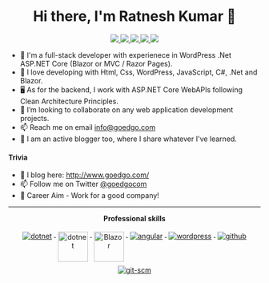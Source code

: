 

<h1 align="center">Hi there, I'm Ratnesh Kumar 👋</h1>

<p align="center"> 
 <a href="https://twitter.com/goedgocom" alt="Ratnesh's twitter">
   <img src="https://img.shields.io/badge/-@ratnesh-%231DA1F2?style=flat-square&logo=twitter&logoColor=ffffff" />
 </a>
 <a href="https://github.com/ratn365" alt="Ratnesh's github">
   <img src="https://img.shields.io/badge/-@ratnesh-%23181717?style=flat-square&logo=github" />
 </a>
 <a href="https://www.linkedin.com/in/#" alt="ratnesh's linkedin">
   <img src="https://img.shields.io/badge/-ratnesh-blue?style=flat-square&logo=Linkedin&logoColor=white&link=https://www.linkedin.com/in/ratnesh" />
 </a>
 <a href="https://goedgo.com" alt="Ratnesh's blog">
   <img src="https://img.shields.io/badge/goedgo.com-brightgreen?style=flat-square" />
 </a>
 <a>
   <img src="https://komarev.com/ghpvc/?username=Ratn365&color=ff69b4&style=flat-square" />
 </a>
</p>

- 👋 I'm a full-stack developer with experienece in WordPress .Net  ASP.NET Core (Blazor or MVC / Razor Pages).
- 👀 I love developing with Html, Css, WordPress, JavaScript, C#, .Net and Blazor.
- 🖥️ As for the backend, I work with ASP.NET Core WebAPIs following Clean Architecture Principles. 
- 💞️ I’m looking to collaborate on any web application development projects.
- 📫 Reach me  on email info@goedgo.com
- 🌱 I am an active blogger too, where I share whatever I've learned.

#### Trivia
- 📝 I blog here: http://www.goedgo.com/
- 📫 Follow me on Twitter [@goedgocom](https://twitter.com/goedgocom) 
- 🦸 Career Aim - Work for a good company! 

---

<p align="center"> 
 <strong>
  Professional skills
  </strong>
</p>

<p align="center">
  <a href="https://dotnet.microsoft.com/">
    <img src="https://www.vectorlogo.zone/logos/dotnet/dotnet-ar21.svg" alt="dotnet" style="vertical-align:top; margin:4px;">
  </a>
  <a href="https://dotnet.microsoft.com/">
    <img src="https://upload.wikimedia.org/wikipedia/commons/e/ee/.NET_Core_Logo.svg" height="60px" alt="dotnet" style="vertical-align:top; margin:4px;">
  </a>
  <a href="https://dotnet.microsoft.com/apps/aspnet/web-apps/blazor">
    <img src="https://upload.wikimedia.org/wikipedia/commons/d/d0/Blazor.png" alt="Blazor" height="60px" style="vertical-align:top; margin:4px">
  </a>
  <a href="https://angular.io">
    <img src="https://www.vectorlogo.zone/logos/angular/angular-ar21.svg" alt="angular" style="vertical-align:top; margin:4px;">
  </a>
  <a href="https://www.wordpress.com">
    <img src="https://www.vectorlogo.zone/logos/wordpress/wordpress-ar21.svg" alt="wordpress" style="vertical-align:top; margin:4px">
  </a>
  <a href="https://www.github.com">
    <img src="https://www.vectorlogo.zone/logos/github/github-ar21.svg" alt="github" style="vertical-align:top; margin:4px">
  </a>
  <a href="https://www.git.com">
    <img src="https://www.vectorlogo.zone/logos/git-scm/git-scm-ar21.svg" alt="git-scm" style="vertical-align:top; margin:4px">
  </a>
</p>
<br/>

